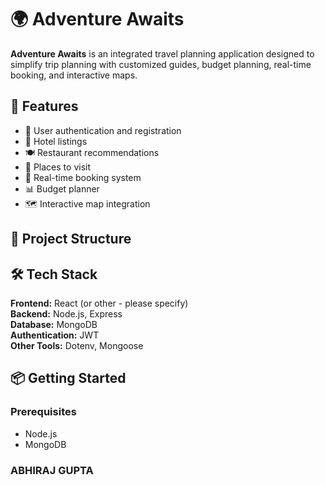 # 🌍 Adventure Awaits

**Adventure Awaits** is an integrated travel planning application designed to simplify trip planning with customized guides, budget planning, real-time booking, and interactive maps.

## 🚀 Features

- 🔐 User authentication and registration
- 🏨 Hotel listings
- 🍽️ Restaurant recommendations
- 📍 Places to visit
- 📅 Real-time booking system
- 📊 Budget planner
- 🗺️ Interactive map integration

## 🧱 Project Structure


## 🛠️ Tech Stack

**Frontend:** React (or other - please specify)  
**Backend:** Node.js, Express  
**Database:** MongoDB  
**Authentication:** JWT  
**Other Tools:** Dotenv, Mongoose

## 📦 Getting Started

### Prerequisites

- Node.js
- MongoDB

 
 ### ABHIRAJ GUPTA
